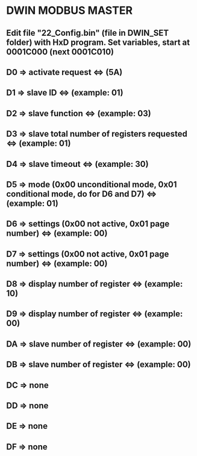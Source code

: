 # DWIN MODBUS MASTER

## Edit file "22_Config.bin" (file in DWIN_SET folder) with HxD program. Set variables, start at 0001C000 (next 0001C010)

## D0 => activate request <=> (5A)
## D1 => slave ID <=> (example: 01)
## D2 => slave function <=> (example: 03)
## D3 => slave total number of registers requested <=> (example: 01)
## D4 => slave timeout <=> (example: 30)
## D5 => mode (0x00 unconditional mode, 0x01 conditional mode, do for D6 and D7) <=> (example: 01)
## D6 => settings (0x00 not active, 0x01 page number) <=> (example: 00)
## D7 => settings (0x00 not active, 0x01 page number) <=> (example: 00)
## D8 => display number of register <=> (example: 10)
## D9 => display number of register <=> (example: 00)
## DA => slave number of register <=> (example: 00)
## DB => slave number of register <=> (example: 00)
## DC => none
## DD => none
## DE => none
## DF => none
